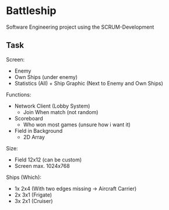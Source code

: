# Battleship
  Software Engineering project using the SCRUM-Development

## Task 

Screen:
 - Enemy
 - Own Ships (under enemy)
 - Statistics (All) + Ship Graphic (Next to Enemy and Own Ships)

Functions:
 - Network Client (Lobby System)
    - Join When match (not random)
 - Scoreboard
    - Who won most games (unsure how i want it)
 - Field in Background
    - 2D Array

Size:
 - Field 12x12 (can be custom)
 - Screen max. 1024x768

Ships (Which):
 - 1x 2x4 (With two edges missing -> Aircraft Carrier)
 - 2x 3x1 (Frigate)
 - 3x 2x1 (Cruiser)

